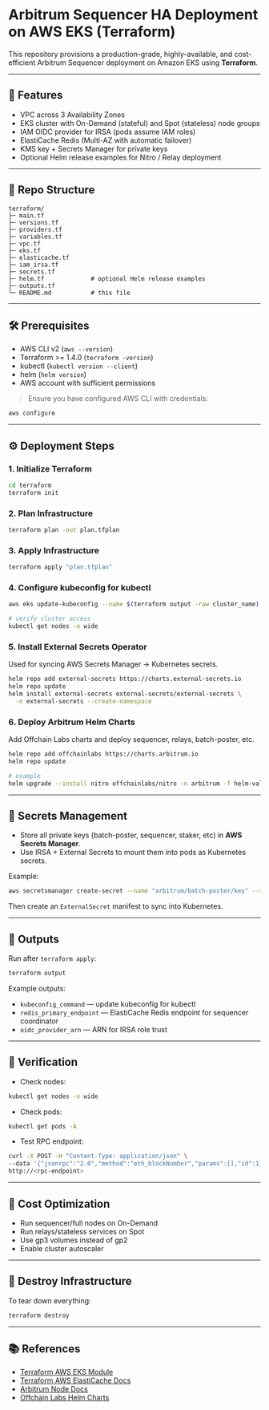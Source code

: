 # Arbitrum Sequencer HA Deployment on AWS EKS (Terraform)

This repository provisions a production-grade, highly-available, and cost-efficient Arbitrum Sequencer deployment on Amazon EKS using **Terraform**.

---

## 🚀 Features

* VPC across 3 Availability Zones
* EKS cluster with On-Demand (stateful) and Spot (stateless) node groups
* IAM OIDC provider for IRSA (pods assume IAM roles)
* ElastiCache Redis (Multi-AZ with automatic failover)
* KMS key + Secrets Manager for private keys
* Optional Helm release examples for Nitro / Relay deployment

---

## 📂 Repo Structure

```
terraform/
├─ main.tf
├─ versions.tf
├─ providers.tf
├─ variables.tf
├─ vpc.tf
├─ eks.tf
├─ elasticache.tf
├─ iam_irsa.tf
├─ secrets.tf
├─ helm.tf             # optional Helm release examples
├─ outputs.tf
└─ README.md           # this file
```

---

## 🛠️ Prerequisites

* AWS CLI v2 (`aws --version`)
* Terraform >= 1.4.0 (`terraform -version`)
* kubectl (`kubectl version --client`)
* helm (`helm version`)
* AWS account with sufficient permissions

> Ensure you have configured AWS CLI with credentials:

```bash
aws configure
```

---

## ⚙️ Deployment Steps

### 1. Initialize Terraform

```bash
cd terraform
terraform init
```

### 2. Plan Infrastructure

```bash
terraform plan -out plan.tfplan
```

### 3. Apply Infrastructure

```bash
terraform apply "plan.tfplan"
```

### 4. Configure kubeconfig for kubectl

```bash
aws eks update-kubeconfig --name $(terraform output -raw cluster_name) --region <your-region>

# verify cluster access
kubectl get nodes -o wide
```

### 5. Install External Secrets Operator

Used for syncing AWS Secrets Manager → Kubernetes secrets.

```bash
helm repo add external-secrets https://charts.external-secrets.io
helm repo update
helm install external-secrets external-secrets/external-secrets \
  -n external-secrets --create-namespace
```

### 6. Deploy Arbitrum Helm Charts

Add Offchain Labs charts and deploy sequencer, relays, batch-poster, etc.

```bash
helm repo add offchainlabs https://charts.arbitrum.io
helm repo update

# example
helm upgrade --install nitro offchainlabs/nitro -n arbitrum -f helm-values/nitro.values.yaml
```

---

## 🔑 Secrets Management

* Store all private keys (batch-poster, sequencer, staker, etc) in **AWS Secrets Manager**.
* Use IRSA + External Secrets to mount them into pods as Kubernetes secrets.

Example:

```bash
aws secretsmanager create-secret --name "arbitrum/batch-poster/key" --secret-string "<PRIVATE_KEY>"
```

Then create an `ExternalSecret` manifest to sync into Kubernetes.

---

## 📡 Outputs

Run after `terraform apply`:

```bash
terraform output
```

Example outputs:

* `kubeconfig_command` — update kubeconfig for kubectl
* `redis_primary_endpoint` — ElastiCache Redis endpoint for sequencer coordinator
* `oidc_provider_arn` — ARN for IRSA role trust

---

## 🧪 Verification

* Check nodes:

```bash
kubectl get nodes -o wide
```

* Check pods:

```bash
kubectl get pods -A
```

* Test RPC endpoint:

```bash
curl -X POST -H "Content-Type: application/json" \
--data '{"jsonrpc":"2.0","method":"eth_blockNumber","params":[],"id":1}' \
http://<rpc-endpoint>
```

---

## 💸 Cost Optimization

* Run sequencer/full nodes on On-Demand
* Run relays/stateless services on Spot
* Use gp3 volumes instead of gp2
* Enable cluster autoscaler

---

## 🛑 Destroy Infrastructure

To tear down everything:

```bash
terraform destroy
```

---

## 📚 References

* [Terraform AWS EKS Module](https://registry.terraform.io/modules/terraform-aws-modules/eks/aws)
* [Terraform AWS ElastiCache Docs](https://registry.terraform.io/providers/hashicorp/aws/latest/docs/resources/elasticache_replication_group)
* [Arbitrum Node Docs](https://docs.arbitrum.io/run-arbitrum-node)
* [Offchain Labs Helm Charts](https://github.com/OffchainLabs/arbitrum-helm)
